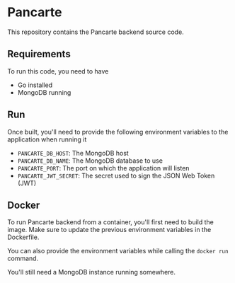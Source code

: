 # Pancarte
This repository contains the Pancarte backend source code.

## Requirements
To run this code, you need to have
* Go installed
* MongoDB running

## Run
Once built, you'll need to provide the following environment variables to the application when running it
* `PANCARTE_DB_HOST`: The MongoDB host
* `PANCARTE_DB_NAME`: The MongoDB database to use
* `PANCARTE_PORT`: The port on which the application will listen
* `PANCARTE_JWT_SECRET`: The secret used to sign the JSON Web Token (JWT)

## Docker
To run Pancarte backend from a container, you'll first need to build the image. Make sure to update the previous environment variables in the Dockerfile.

You can also provide the environment variables while calling the `docker run` command.

You'll still need a MongoDB instance running somewhere.
